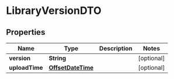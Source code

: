 # LibraryVersionDTO

## Properties
Name | Type | Description | Notes
------------ | ------------- | ------------- | -------------
**version** | **String** |  |  [optional]
**uploadTime** | [**OffsetDateTime**](OffsetDateTime.md) |  |  [optional]
